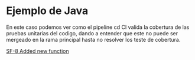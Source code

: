 # Ejemplo de Java
En este caso podemos ver como el pipeline cd CI valida la cobertura de las pruebas unitarias del codigo, dando a entender que este no puede ser mergeado en la rama principal hasta no resolver los teste de cobertura.

[SF-8 Added new function](https://github.com/SoftwareForgeDevelopers/java_app_example/pull/1)
